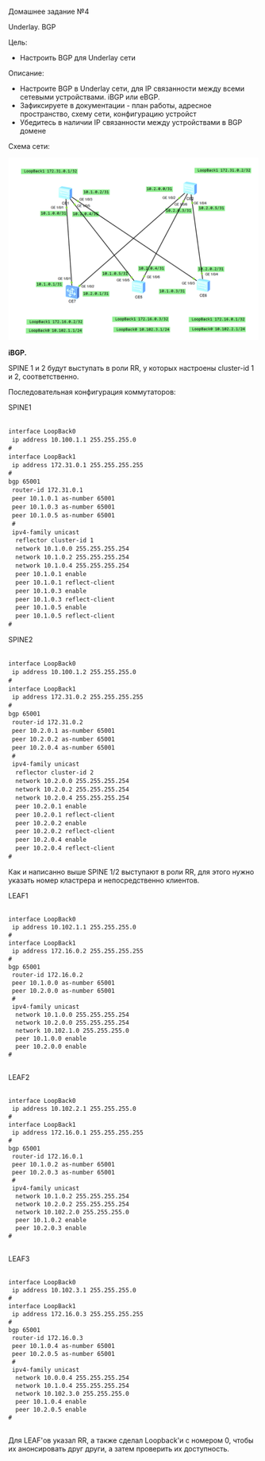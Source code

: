 Домашнее задание №4

Underlay. BGP

Цель:

 - Настроить BGP для Underlay сети

Описание:

 - Настроите BGP в Underlay сети, для IP связанности между всеми сетевыми устройствами. iBGP или eBGP.
 - Зафиксируете в документации - план работы, адресное пространство, схему сети, конфигурацию устройст
 - Убедитесь в наличии IP связанности между устройствами в BGP домене

Схема сети:

![CLOS](CLOS_IP+Lo.png)

**iBGP.**

SPINE 1 и 2 будут выступать в роли RR, у которых настроены cluster-id 1 и 2, соответственно.

Последовательная конфигурация коммутаторов:

SPINE1

```html

interface LoopBack0
 ip address 10.100.1.1 255.255.255.0
#
interface LoopBack1
 ip address 172.31.0.1 255.255.255.255
#
bgp 65001
 router-id 172.31.0.1
 peer 10.1.0.1 as-number 65001
 peer 10.1.0.3 as-number 65001
 peer 10.1.0.5 as-number 65001
 #
 ipv4-family unicast
  reflector cluster-id 1
  network 10.1.0.0 255.255.255.254
  network 10.1.0.2 255.255.255.254
  network 10.1.0.4 255.255.255.254
  peer 10.1.0.1 enable
  peer 10.1.0.1 reflect-client
  peer 10.1.0.3 enable
  peer 10.1.0.3 reflect-client
  peer 10.1.0.5 enable
  peer 10.1.0.5 reflect-client
#


```

SPINE2

```html

interface LoopBack0
 ip address 10.100.1.2 255.255.255.0
#
interface LoopBack1
 ip address 172.31.0.2 255.255.255.255
#
bgp 65001
 router-id 172.31.0.2
 peer 10.2.0.1 as-number 65001
 peer 10.2.0.2 as-number 65001
 peer 10.2.0.4 as-number 65001
 #
 ipv4-family unicast
  reflector cluster-id 2
  network 10.2.0.0 255.255.255.254
  network 10.2.0.2 255.255.255.254
  network 10.2.0.4 255.255.255.254
  peer 10.2.0.1 enable
  peer 10.2.0.1 reflect-client
  peer 10.2.0.2 enable
  peer 10.2.0.2 reflect-client
  peer 10.2.0.4 enable
  peer 10.2.0.4 reflect-client
#


```

Как и написанно выше SPINE 1/2 выступают в роли RR, для этого нужно указать номер кластрера и непосредственно клиентов.

LEAF1

```htlm

interface LoopBack0
 ip address 10.102.1.1 255.255.255.0
#
interface LoopBack1
 ip address 172.16.0.2 255.255.255.255
#
bgp 65001
 router-id 172.16.0.2
 peer 10.1.0.0 as-number 65001
 peer 10.2.0.0 as-number 65001
 #
 ipv4-family unicast
  network 10.1.0.0 255.255.255.254
  network 10.2.0.0 255.255.255.254
  network 10.102.1.0 255.255.255.0
  peer 10.1.0.0 enable
  peer 10.2.0.0 enable
#


```

LEAF2

```htlm

interface LoopBack0
 ip address 10.102.2.1 255.255.255.0
#
interface LoopBack1
 ip address 172.16.0.1 255.255.255.255
#
bgp 65001
 router-id 172.16.0.1
 peer 10.1.0.2 as-number 65001
 peer 10.2.0.3 as-number 65001
 #
 ipv4-family unicast
  network 10.1.0.2 255.255.255.254
  network 10.2.0.2 255.255.255.254
  network 10.102.2.0 255.255.255.0
  peer 10.1.0.2 enable
  peer 10.2.0.3 enable
#


```

LEAF3

```htlm

interface LoopBack0
 ip address 10.102.3.1 255.255.255.0
#
interface LoopBack1
 ip address 172.16.0.3 255.255.255.255
#
bgp 65001
 router-id 172.16.0.3
 peer 10.1.0.4 as-number 65001
 peer 10.2.0.5 as-number 65001
 #
 ipv4-family unicast
  network 10.0.0.4 255.255.255.254
  network 10.1.0.4 255.255.255.254
  network 10.102.3.0 255.255.255.0
  peer 10.1.0.4 enable
  peer 10.2.0.5 enable
#


```


Для LEAF'ов указал RR, а также сделал Loopback'и с номером 0, чтобы их анонсировать друг други, а затем проверить их доступность.
